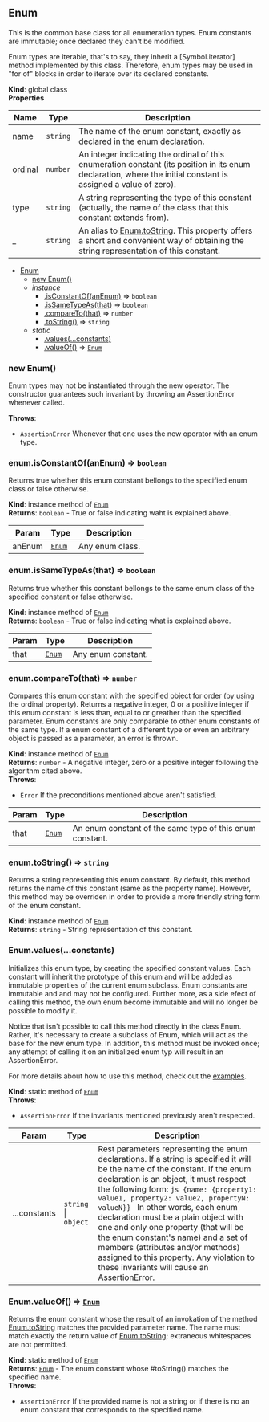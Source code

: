 <a name="Enum"></a>

## Enum
This is the common base class for all enumeration types. Enum constants are
immutable; once declared they can't be modified.

Enum types are iterable, that's to say, they inherit a [Symbol.iterator]
method implemented by this class. Therefore, enum types may be used in "for
of" blocks in order to iterate over its declared constants.

**Kind**: global class  
**Properties**

| Name | Type | Description |
| --- | --- | --- |
| name | <code>string</code> | The name of the enum constant, exactly as declared           in the enum declaration. |
| ordinal | <code>number</code> | An integer indicating the ordinal of this           enumeration constant (its position in its enum declaration, where           the initial constant is assigned a value of zero). |
| type | <code>string</code> | A string representing the type of this constant           (actually, the name of the class that this constant extends from). |
| _ | <code>string</code> | An alias to [Enum.toString](Enum.toString). This property offers           a short and convenient way of obtaining the string representation           of this constant. |


* [Enum](#Enum)
    * [new Enum()](#new_Enum_new)
    * _instance_
        * [.isConstantOf(anEnum)](#Enum+isConstantOf) ⇒ <code>boolean</code>
        * [.isSameTypeAs(that)](#Enum+isSameTypeAs) ⇒ <code>boolean</code>
        * [.compareTo(that)](#Enum+compareTo) ⇒ <code>number</code>
        * [.toString()](#Enum+toString) ⇒ <code>string</code>
    * _static_
        * [.values(...constants)](#Enum.values)
        * [.valueOf()](#Enum.valueOf) ⇒ <code>[Enum](#Enum)</code>

<a name="new_Enum_new"></a>

### new Enum()
Enum types may not be instantiated through the new operator. The
constructor guarantees such invariant by throwing an AssertionError
whenever called.

**Throws**:

- <code>AssertionError</code> Whenever that one uses the new operator with an enum type.

<a name="Enum+isConstantOf"></a>

### enum.isConstantOf(anEnum) ⇒ <code>boolean</code>
Returns true whether this enum constant bellongs to the specified enum
class or false otherwise.

**Kind**: instance method of <code>[Enum](#Enum)</code>  
**Returns**: <code>boolean</code> - True or false indicating waht is explained above.  

| Param | Type | Description |
| --- | --- | --- |
| anEnum | <code>[Enum](#Enum)</code> | Any enum class. |

<a name="Enum+isSameTypeAs"></a>

### enum.isSameTypeAs(that) ⇒ <code>boolean</code>
Returns true whether this constant bellongs to the same enum class of the
specified constant or false otherwise.

**Kind**: instance method of <code>[Enum](#Enum)</code>  
**Returns**: <code>boolean</code> - True or false indicating what is explained above.  

| Param | Type | Description |
| --- | --- | --- |
| that | <code>[Enum](#Enum)</code> | Any enum constant. |

<a name="Enum+compareTo"></a>

### enum.compareTo(that) ⇒ <code>number</code>
Compares this enum constant with the specified object for order (by using
the ordinal property). Returns a negative integer, 0 or a positive integer
if this enum constant is less than, equal to or greather than the specified
parameter. Enum constants are only comparable to other enum constants of
the same type. If a enum constant of a different type or even an arbitrary
object is passed as a parameter, an error is thrown.

**Kind**: instance method of <code>[Enum](#Enum)</code>  
**Returns**: <code>number</code> - A negative integer, zero or a positive integer following
         the algorithm cited above.  
**Throws**:

- <code>Error</code> If the preconditions mentioned above aren't satisfied.


| Param | Type | Description |
| --- | --- | --- |
| that | <code>[Enum](#Enum)</code> | An enum constant of the same type of this enum constant. |

<a name="Enum+toString"></a>

### enum.toString() ⇒ <code>string</code>
Returns a string representing this enum constant. By default, this method
returns the name of this constant (same as the property name). However,
this method may be overriden in order to provide a more friendly string
form of the enum constant.

**Kind**: instance method of <code>[Enum](#Enum)</code>  
**Returns**: <code>string</code> - String representation of this constant.  
<a name="Enum.values"></a>

### Enum.values(...constants)
Initializes this enum type, by creating the specified constant values. Each
constant will inherit the prototype of this enum and will be added as
immutable properties of the current enum subclass. Enum constants are
immutable and and may not be configured. Further more, as a side efect of
calling this method, the own enum become immutable and will no longer be
possible to modify it.

Notice that isn't possible to call this method directly in the class Enum.
Rather, it's necessary to create a subclass of Enum, which will act as the
base for the new enum type. In addition, this method must be invoked once;
any attempt of calling it on an initialized enum typ will result in an
AssertionError.

For more details about how to use this method, check out the
[examples](https://github.com/alan-ghelardi/enumerations/tree/master/examples).

**Kind**: static method of <code>[Enum](#Enum)</code>  
**Throws**:

- <code>AssertionError</code> If the invariants mentioned previously aren't respected.


| Param | Type | Description |
| --- | --- | --- |
| ...constants | <code>string</code> &#124; <code>object</code> | Rest parameters representing the enum declarations. If a          string is specified it will be the name of the constant. If the          enum declaration is an object, it must respect the following form:          ```js {name: {property1: value1, property2: value2, propertyN:          valueN}} ``` In other words, each enum declaration must be a plain          object with one and only one property (that will be the enum          constant's name) and a set of members (attributes and/or methods)          assigned to this property. Any violation to these invariants will          cause an AssertionError. |

<a name="Enum.valueOf"></a>

### Enum.valueOf() ⇒ <code>[Enum](#Enum)</code>
Returns the enum constant whose the result of an invokation of the method
[Enum.toString](Enum.toString) matches the provided parameter name. The name must
match exactly the return value of [Enum.toString](Enum.toString); extraneous
whitespaces are not permitted.

**Kind**: static method of <code>[Enum](#Enum)</code>  
**Returns**: <code>[Enum](#Enum)</code> - The enum constant whose #toString() matches the specified
         name.  
**Throws**:

- <code>AssertionError</code> If the provided name is not a string or if there is no an enum
          constant that corresponds to the specified name.

